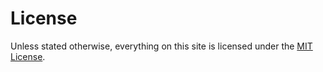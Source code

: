# License

Unless stated otherwise, everything on this site is licensed under the [MIT License](/resources/documents/license.txt).
